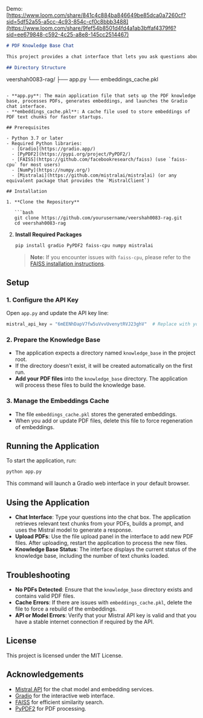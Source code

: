 Demo:
[https://www.loom.com/share/841c4c884ba846649be85dca0a7260cf?sid=5df52a55-a5cc-4c93-854c-cf0c8bbb3488](https://www.loom.com/share/9fef54b8501d4fd4a1ab3bffaf4379f6?sid=ee679848-c592-4c25-a8e8-145cc2514467)

```markdown
# PDF Knowledge Base Chat

This project provides a chat interface that lets you ask questions about the content of your PDF files. The application extracts text from PDFs, splits it into chunks, generates embeddings via the Mistral API, and uses a FAISS index to quickly retrieve relevant content based on your queries. The final answer is generated by a chat model that leverages both the PDF content and the retrieved context.

## Directory Structure

```
veershah0083-rag/
├── app.py
└── embeddings_cache.pkl
```

- **app.py**: The main application file that sets up the PDF knowledge base, processes PDFs, generates embeddings, and launches the Gradio chat interface.
- **embeddings_cache.pkl**: A cache file used to store embeddings of PDF text chunks for faster startups.

## Prerequisites

- Python 3.7 or later
- Required Python libraries:
  - [Gradio](https://gradio.app/)
  - [PyPDF2](https://pypi.org/project/PyPDF2/)
  - [FAISS](https://github.com/facebookresearch/faiss) (use `faiss-cpu` for most users)
  - [NumPy](https://numpy.org/)
  - [Mistralai](https://github.com/mistralai/mistralai) (or any equivalent package that provides the `MistralClient`)

## Installation

1. **Clone the Repository**

   ```bash
   git clone https://github.com/yourusername/veershah0083-rag.git
   cd veershah0083-rag
   ```

2. **Install Required Packages**

   ```bash
   pip install gradio PyPDF2 faiss-cpu numpy mistralai
   ```

   > **Note:** If you encounter issues with `faiss-cpu`, please refer to the [FAISS installation instructions](https://github.com/facebookresearch/faiss/blob/main/INSTALL.md).

## Setup

### 1. Configure the API Key

Open `app.py` and update the API key line:

```python
mistral_api_key = "6mEENhDapV7fw5uVvvUvenytRVJ23ghV"  # Replace with your actual API key
```

### 2. Prepare the Knowledge Base

- The application expects a directory named `knowledge_base` in the project root.
- If the directory doesn't exist, it will be created automatically on the first run.
- **Add your PDF files** into the `knowledge_base` directory. The application will process these files to build the knowledge base.

### 3. Manage the Embeddings Cache

- The file `embeddings_cache.pkl` stores the generated embeddings.
- When you add or update PDF files, delete this file to force regeneration of embeddings.

## Running the Application

To start the application, run:

```bash
python app.py
```

This command will launch a Gradio web interface in your default browser.

## Using the Application

- **Chat Interface**: Type your questions into the chat box. The application retrieves relevant text chunks from your PDFs, builds a prompt, and uses the Mistral model to generate a response.
- **Upload PDFs**: Use the file upload panel in the interface to add new PDF files. After uploading, restart the application to process the new files.
- **Knowledge Base Status**: The interface displays the current status of the knowledge base, including the number of text chunks loaded.

## Troubleshooting

- **No PDFs Detected**: Ensure that the `knowledge_base` directory exists and contains valid PDF files.
- **Cache Errors**: If there are issues with `embeddings_cache.pkl`, delete the file to force a rebuild of the embeddings.
- **API or Model Errors**: Verify that your Mistral API key is valid and that you have a stable internet connection if required by the API.

## License

This project is licensed under the MIT License.

## Acknowledgements

- [Mistral API](https://www.mistral.ai/) for the chat model and embedding services.
- [Gradio](https://gradio.app/) for the interactive web interface.
- [FAISS](https://github.com/facebookresearch/faiss) for efficient similarity search.
- [PyPDF2](https://pypi.org/project/PyPDF2/) for PDF processing.
```
